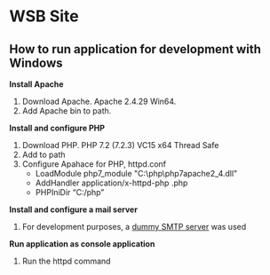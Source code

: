 WSB Site
========

How to run application for development with Windows
--------
**Install Apache**
1. Download Apache. Apache 2.4.29 Win64.
2. Add Apache bin to path.
  
**Install and configure PHP**
1. Download PHP. PHP 7.2 (7.2.3) VC15 x64 Thread Safe
2. Add to path
3. Configure Apahace for PHP, httpd.conf
    * LoadModule php7_module "C:\php\php7apache2_4.dll"
	* AddHandler application/x-httpd-php .php
	* PHPIniDir “C:/php”

**Install and configure a mail server**
1. For development purposes, a [dummy SMTP server](https://archive.codeplex.com/?p=smtp4dev) was used

**Run application as console application**  
1. Run the httpd command 

